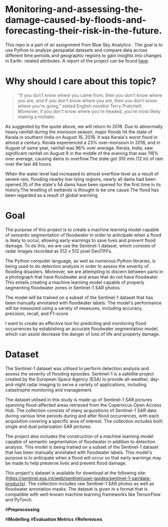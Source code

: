 # Monitoring-and-assessing-the-damage-caused-by-floods-and-forecasting-their-risk-in-the-future.
This repo is a part of an assignment from Blue Sky Analytics . The goal is to use Python to analyze geospatial datasets and compare data across  different time periods and geographic regions to gain insights into changes in Earth- related attributes. A report of the project can be found [here]().

# **Why should I care about this topic?**

> "If you don't know where you came from, then you don't know where you are, and if you don't know where you are, then you don't know where you're going," stated English novelist Terry Pratchett. Moreover, if you don't know where you're headed, you're most likely making a mistake.

As suggested by the quote above, we will return to 2018. Due to abnormally heavy rainfall during the monsoon season, major floods hit the state of Kerala in southern India on August 16, 2018. It was Kerala's worst flood in almost a century. 
Kerala experienced a 23% over-monsoon in 2018, and in August of same year, rainfall was 96% over average. Kerala, India, saw significant rainfall on August 8 in the middle of the evening that was 116% over average, causing dams to overflow.The state got 310 mm (12 in) of rain over the last 48 hours.

When the water level had increased to almost overflow level as a result of severe rain, flooding nearby low-lying regions, nearly all dams had been opened.35 of the state's 54 dams have been opened for the first time in its history.The levelling of wetlands is thought to be one cause.The flood has been regarded as a result of global warming. 

# **Goal**

The purpose of this project is to create a machine learning model capable of semantic segmentation of floodwater in order to anticipate when a flood is likely to occur, allowing early warnings to save lives and prevent flood damage. To do this, we are use the Sentinel-1 dataset, which consists of radar images recorded as 512 x 512 pixel GeoTIFFs.

The Python computer language, as well as numerous Python libraries, is being used to do detection analysis in order to assess the severity of flooding disasters. Moreover, we are attempting to discern between parts in a photograph that have floodwater and areas that do not have floodwater. This entails creating a machine learning model capable of properly segmenting floodwater zones in Sentinel-1 SAR photos.

The model will be trained on a subset of the Sentinel-1 dataset that has been manually annotated with floodwater labels. The model's performance will be measured using a variety of measures, including accuracy, precision, recall, and F1-score.

I want to create an effective tool for predicting and monitoring flood occurrences by establishing an accurate floodwater segmentation model, which can assist decrease the danger of loss of life and property damage.



# **Dataset**

The Sentinel-1 dataset was utilised to perform detection analysis and assess the severity of flooding episodes. Sentinel-1 is a satellite project created by the European Space Agency (ESA) to provide all-weather, day-and-night radar imaging to serve a variety of applications, including catastrophe monitoring and management.

The dataset utilised in this study is made up of Sentinel-1 SAR pictures spanning flood-affected areas retrieved from the Copernicus Open Access Hub. The collection consists of many acquisitions of Sentinel-1 SAR data during various time periods during and after flood occurrences, with each acquisition covering a specific area of interest. The collection includes both single and dual polarisation SAR pictures.

The project also includes the construction of a machine learning model capable of semantic segmentation of floodwater in addition to detection analysis. This model is being trained on a subset of the Sentinel-1 dataset that has been manually annotated with floodwater labels. This model's purpose is to anticipate when a flood will occur so that early warnings may be made to help preserve lives and prevent flood damage.

This project's dataset is available for download at the following site: 
(https://sentinel.esa.int/web/sentinel/user-guides/sentinel-1-sar/data-products).
The collection includes raw Sentinel-1 SAR photos as well as floodwater annotation masks.
The dataset is given in a format that is compatible with well-known machine learning frameworks like TensorFlow and PyTorch. 

#**Preprocessing**

#**Modelling**
#**Evaluation Metrics**
#**References**

